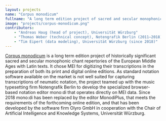 ```yaml
---
layout: projects
name: "Corpus monodicum"
fullname: "A long term edition project of sacred and secular monophonic repertories of the European Middle Ages with Latin texts"
image: "projects/corpus-monodicum.png"
contributors: 
    - "Andreas Haug (head of project), Universität Würzburg"
    - "Thomas Weber (technical concept), Notengrafik Berlin (2011–2018)"
    - "Tim Eipert (data modeling), Universität Würzburg (since 2018)"
---
```

[Corpus monodicum](http://www.musikwissenschaft.uni-wuerzburg.de/forschung/corpus-monodicum/) is a long term edition project of historically significant sacred and secular monophonic chant repertories of the European Middle Ages with Latin texts. It chose MEI for digitizing their transcriptions in the preparation of both its print and digital online editions. As standard notation software available on the market is not well suited for capturing transcriptions of neumatic notation, the project teamed up with the music typesetting firm Notengrafik Berlin to develop the specialized browser-based notation editor mono:di that operates directly on MEI data. Since 2018 mono:di has been replaced by the editor MonodiPlus, that meets the requirements of the forthcoming online edition, and that has been developed by the software firm Olyro GmbH in cooperation with the Chair of Artificial Intelligence and Knowledge Systems, Universität Würzburg.

